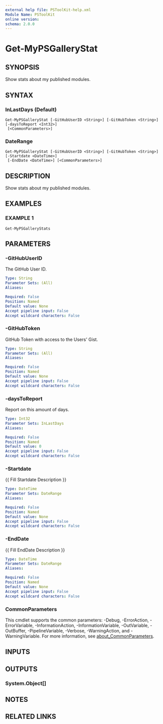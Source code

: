```yaml
---
external help file: PSToolKit-help.xml
Module Name: PSToolKit
online version:
schema: 2.0.0
---
```


# Get-MyPSGalleryStat

## SYNOPSIS
Show stats about my published modules.

## SYNTAX

### InLastDays (Default)
```
Get-MyPSGalleryStat [-GitHubUserID <String>] [-GitHubToken <String>] [-daysToReport <Int32>]
 [<CommonParameters>]
```

### DateRange
```
Get-MyPSGalleryStat [-GitHubUserID <String>] [-GitHubToken <String>] [-Startdate <DateTime>]
 [-EndDate <DateTime>] [<CommonParameters>]
```

## DESCRIPTION
Show stats about my published modules.

## EXAMPLES

### EXAMPLE 1
```
Get-MyPSGalleryStats
```

## PARAMETERS

### -GitHubUserID
The GitHub User ID.

```yaml
Type: String
Parameter Sets: (All)
Aliases:

Required: False
Position: Named
Default value: None
Accept pipeline input: False
Accept wildcard characters: False
```

### -GitHubToken
GitHub Token with access to the Users' Gist.

```yaml
Type: String
Parameter Sets: (All)
Aliases:

Required: False
Position: Named
Default value: None
Accept pipeline input: False
Accept wildcard characters: False
```

### -daysToReport
Report on this amount of days.

```yaml
Type: Int32
Parameter Sets: InLastDays
Aliases:

Required: False
Position: Named
Default value: 0
Accept pipeline input: False
Accept wildcard characters: False
```

### -Startdate
{{ Fill Startdate Description }}

```yaml
Type: DateTime
Parameter Sets: DateRange
Aliases:

Required: False
Position: Named
Default value: None
Accept pipeline input: False
Accept wildcard characters: False
```

### -EndDate
{{ Fill EndDate Description }}

```yaml
Type: DateTime
Parameter Sets: DateRange
Aliases:

Required: False
Position: Named
Default value: None
Accept pipeline input: False
Accept wildcard characters: False
```

### CommonParameters
This cmdlet supports the common parameters: -Debug, -ErrorAction, -ErrorVariable, -InformationAction, -InformationVariable, -OutVariable, -OutBuffer, -PipelineVariable, -Verbose, -WarningAction, and -WarningVariable. For more information, see [about_CommonParameters](http://go.microsoft.com/fwlink/?LinkID=113216).

## INPUTS

## OUTPUTS

### System.Object[]
## NOTES

## RELATED LINKS
